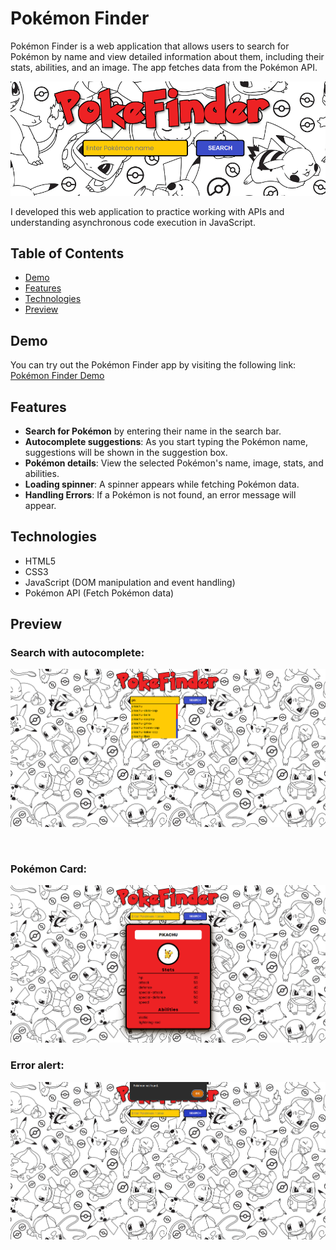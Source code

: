 # Pokémon Finder

Pokémon Finder is a web application that allows users to search for Pokémon by name and view detailed information about them, including their stats, abilities, and an image. The app fetches data from the Pokémon API.

![Pokémon Intro Screenshot](./images/screenshots/screenshot-intro.png)


 I developed this web application to practice working with APIs and understanding asynchronous code execution in JavaScript. 

## Table of Contents
- [Demo](#demo)
- [Features](#features)
- [Technologies](#technologies)
- [Preview](#preview)

## Demo

You can try out the Pokémon Finder app by visiting the following link:
[Pokémon Finder Demo](#)

## Features
- **Search for Pokémon** by entering their name in the search bar.
- **Autocomplete suggestions**: As you start typing the Pokémon name, suggestions will be shown in the suggestion box.
- **Pokémon details**: View the selected Pokémon's name, image, stats, and abilities.
- **Loading spinner**: A spinner appears while fetching Pokémon data.
- **Handling Errors**: If a Pokémon is not found, an error message will appear.

## Technologies

- HTML5
- CSS3
- JavaScript (DOM manipulation and event handling)
- Pokémon API (Fetch Pokémon data)

## Preview

### Search with autocomplete:

![Pokémon Search](./images/screenshots/screenshot-search.png)

<br>

### Pokémon Card:

![Pokémon Card](./images/screenshots/screenshot-card.png)

### Error alert:

![Pokémon Error](./images/screenshots/screenshot-not-found.jpg)
